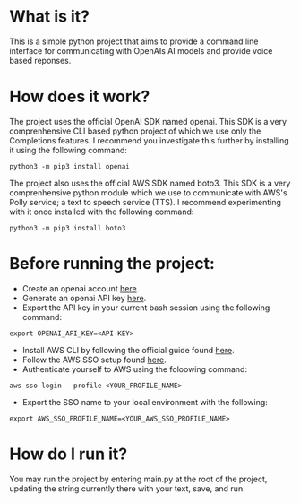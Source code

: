 # What is it?
This is a simple python project that aims to provide a command line interface for communicating with OpenAIs AI models and provide voice based reponses.

# How does it work?
The project uses the official OpenAI SDK named openai. This SDK is a very comprenhensive CLI based python project of which we use only the Completions features. I recommend you investigate this further  by installing it using the following command:

```
python3 -m pip3 install openai
```

The project also uses the official AWS SDK named boto3. This SDK is a very comprenhensive python module which we use to communicate with AWS's Polly service; a text to speech service (TTS). I recommend experimenting with it once installed with the following command:
```
python3 -m pip3 install boto3
```


# Before running the project:
- Create an openai account [here](https://chat.openai.com/).
- Generate an openai API key [here](https://platform.openai.com/account/api-keys).
- Export the API key in your current bash session using the following command:
```
export OPENAI_API_KEY=<API-KEY>
```
- Install AWS CLI by following the official guide found [here](https://docs.aws.amazon.com/cli/latest/userguide/getting-started-install.html).
- Follow the AWS SSO setup found [here](https://docs.aws.amazon.com/cli/latest/userguide/cli-configure-quickstart.html).
- Authenticate yourself to AWS using the foloowing command:
```
aws sso login --profile <YOUR_PROFILE_NAME>
```
- Export the SSO name to your local environment with the following:
```
export AWS_SSO_PROFILE_NAME=<YOUR_AWS_SSO_PROFILE_NAME>
```

# How do I run it?
You may run the project by entering main.py at the root of the project, updating the string currently there with your text, save, and run.
